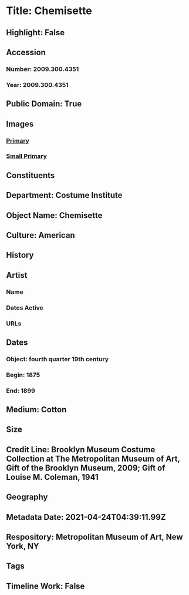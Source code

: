 # Title: Chemisette
## Highlight: False
## Accession
### Number: 2009.300.4351
### Year: 2009.300.4351
## Public Domain: True
## Images
### [Primary](https://images.metmuseum.org/CRDImages/ci/original/41.746_CP2.jpg)
### [Small Primary](https://images.metmuseum.org/CRDImages/ci/web-large/41.746_CP2.jpg)
## Constituents
## Department: Costume Institute
## Object Name: Chemisette
## Culture: American
## History
## Artist
### Name
### Dates Active
### URLs
## Dates
### Object: fourth quarter 19th century
### Begin: 1875
### End: 1899
## Medium: Cotton
## Size
## Credit Line: Brooklyn Museum Costume Collection at The Metropolitan Museum of Art, Gift of the Brooklyn Museum, 2009; Gift of Louise M. Coleman, 1941
## Geography
## Metadata Date: 2021-04-24T04:39:11.99Z
## Respository: Metropolitan Museum of Art, New York, NY
## Tags
## Timeline Work: False